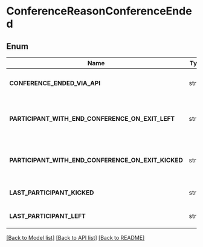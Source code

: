 # ConferenceReasonConferenceEnded

## Enum
Name | Type | Notes
------------ | ------------- | -------------
**CONFERENCE_ENDED_VIA_API** | string | (value: `"conference-ended-via-api"`)
**PARTICIPANT_WITH_END_CONFERENCE_ON_EXIT_LEFT** | string | (value: `"participant-with-end-conference-on-exit-left"`)
**PARTICIPANT_WITH_END_CONFERENCE_ON_EXIT_KICKED** | string | (value: `"participant-with-end-conference-on-exit-kicked"`)
**LAST_PARTICIPANT_KICKED** | string | (value: `"last-participant-kicked"`)
**LAST_PARTICIPANT_LEFT** | string | (value: `"last-participant-left"`)


[[Back to Model list]](../README.md#documentation-for-models) [[Back to API list]](../README.md#documentation-for-api-endpoints) [[Back to README]](../README.md)


